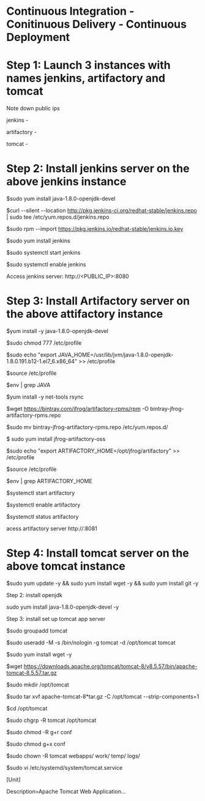 # Continuous Integration - Conitinuous Delivery - Continuous Deployment

# Step 1: Launch 3 instances with names  jenkins, artifactory and tomcat

Note down public ips

jenkins -

artifactory -

tomcat - 


# Step 2: Install jenkins server on the above jenkins instance

$sudo yum install java-1.8.0-openjdk-devel

$curl --silent --location http://pkg.jenkins-ci.org/redhat-stable/jenkins.repo | sudo tee /etc/yum.repos.d/jenkins.repo

$sudo rpm --import https://pkg.jenkins.io/redhat-stable/jenkins.io.key

$sudo yum install jenkins

$sudo systemctl start jenkins

$sudo systemctl enable jenkins

Access jenkins server:  http://<PUBLIC_IP>:8080


# Step 3: Install Artifactory server on the above attifactory instance

$yum install -y java-1.8.0-openjdk-devel

$sudo chmod 777 /etc/profile

$sudo echo "export JAVA_HOME=/usr/lib/jvm/java-1.8.0-openjdk-1.8.0.191.b12-1.el7_6.x86_64" >> /etc/profile

$source /etc/profile

$env | grep JAVA

$yum install -y net-tools rsync

$wget https://bintray.com/jfrog/artifactory-rpms/rpm -O bintray-jfrog-artifactory-rpms.repo

$sudo mv bintray-jfrog-artifactory-rpms.repo /etc/yum.repos.d/

$ sudo yum install jfrog-artifactory-oss

$sudo echo "export ARTIFACTORY_HOME=/opt/jfrog/artifactory" >> /etc/profile

$source /etc/profile

$env | grep ARTIFACTORY_HOME

$systemctl start artifactory

$systemctl enable artifactory

$systemctl status artifactory

acess artifactory  server  http://<public ip>:8081



# Step 4: Install tomcat server on the above tomcat instance

$sudo yum update -y && sudo yum install wget -y && sudo yum install git -y

Step 2: install openjdk

sudo yum install java-1.8.0-openjdk-devel -y

Step 3: install set up tomcat app server

$sudo groupadd tomcat

$sudo useradd -M -s /bin/nologin -g tomcat -d /opt/tomcat tomcat

$sudo yum install wget -y

$wget https://downloads.apache.org/tomcat/tomcat-8/v8.5.57/bin/apache-tomcat-8.5.57.tar.gz

$sudo mkdir /opt/tomcat

$sudo tar xvf apache-tomcat-8*tar.gz -C /opt/tomcat --strip-components=1

$cd /opt/tomcat

$sudo chgrp -R tomcat /opt/tomcat

$sudo chmod -R g+r conf

$sudo chmod g+x conf

$sudo chown -R tomcat webapps/ work/ temp/ logs/

$sudo vi /etc/systemd/system/tomcat.service

[Unit]

Description=Apache Tomcat Web Application…

